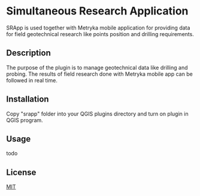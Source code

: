 # Simultaneous Research Application

SRApp is used together with Metryka mobile application for providing data for field geotechnical research like points position and drilling requirements. 

## Description

The purpose of the plugin is to manage geotechnical data like drilling and probing. The results of field research done with Metryka mobile app can be followed in real time.

## Installation

Copy "srapp" folder into your QGIS plugins directory and turn on plugin in QGIS program.

## Usage

todo

## License
[MIT](https://choosealicense.com/licenses/mit/)